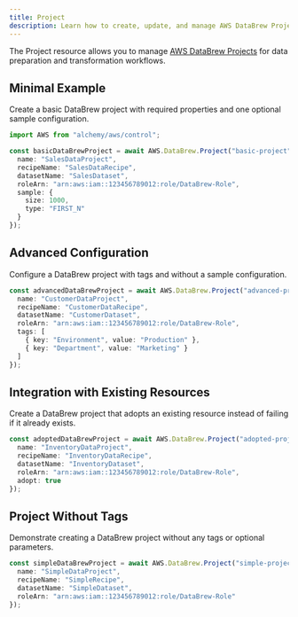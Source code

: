 ```yaml
---
title: Project
description: Learn how to create, update, and manage AWS DataBrew Projects using Alchemy Cloud Control.
---
```



The Project resource allows you to manage [AWS DataBrew Projects](https://docs.aws.amazon.com/databrew/latest/userguide/) for data preparation and transformation workflows.

## Minimal Example

Create a basic DataBrew project with required properties and one optional sample configuration.

```ts
import AWS from "alchemy/aws/control";

const basicDataBrewProject = await AWS.DataBrew.Project("basic-project", {
  name: "SalesDataProject",
  recipeName: "SalesDataRecipe",
  datasetName: "SalesDataset",
  roleArn: "arn:aws:iam::123456789012:role/DataBrew-Role",
  sample: {
    size: 1000,
    type: "FIRST_N"
  }
});
```

## Advanced Configuration

Configure a DataBrew project with tags and without a sample configuration.

```ts
const advancedDataBrewProject = await AWS.DataBrew.Project("advanced-project", {
  name: "CustomerDataProject",
  recipeName: "CustomerDataRecipe",
  datasetName: "CustomerDataset",
  roleArn: "arn:aws:iam::123456789012:role/DataBrew-Role",
  tags: [
    { key: "Environment", value: "Production" },
    { key: "Department", value: "Marketing" }
  ]
});
```

## Integration with Existing Resources

Create a DataBrew project that adopts an existing resource instead of failing if it already exists.

```ts
const adoptedDataBrewProject = await AWS.DataBrew.Project("adopted-project", {
  name: "InventoryDataProject",
  recipeName: "InventoryDataRecipe",
  datasetName: "InventoryDataset",
  roleArn: "arn:aws:iam::123456789012:role/DataBrew-Role",
  adopt: true
});
```

## Project Without Tags

Demonstrate creating a DataBrew project without any tags or optional parameters.

```ts
const simpleDataBrewProject = await AWS.DataBrew.Project("simple-project", {
  name: "SimpleDataProject",
  recipeName: "SimpleRecipe",
  datasetName: "SimpleDataset",
  roleArn: "arn:aws:iam::123456789012:role/DataBrew-Role"
});
```
